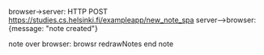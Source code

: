 browser->server: HTTP POST https://studies.cs.helsinki.fi/exampleapp/new_note_spa
server-->browser: {message: "note created"}

note over browser:
  browsr redrawNotes
end note
